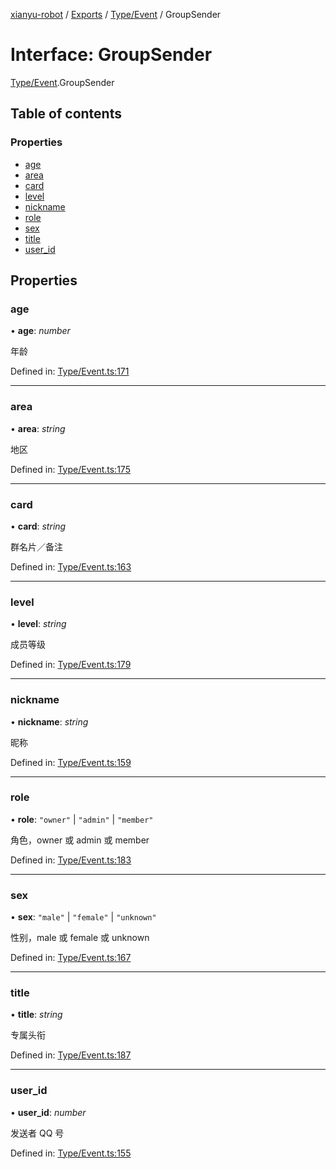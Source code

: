 [xianyu-robot](../README.md) / [Exports](../modules.md) / [Type/Event](../modules/type_event.md) / GroupSender

# Interface: GroupSender

[Type/Event](../modules/type_event.md).GroupSender

## Table of contents

### Properties

- [age](type_event.groupsender.md#age)
- [area](type_event.groupsender.md#area)
- [card](type_event.groupsender.md#card)
- [level](type_event.groupsender.md#level)
- [nickname](type_event.groupsender.md#nickname)
- [role](type_event.groupsender.md#role)
- [sex](type_event.groupsender.md#sex)
- [title](type_event.groupsender.md#title)
- [user\_id](type_event.groupsender.md#user_id)

## Properties

### age

• **age**: *number*

年龄

Defined in: [Type/Event.ts:171](https://github.com/blacktunes/xianyu-robot/blob/ba6672b/src/Type/Event.ts#L171)

___

### area

• **area**: *string*

地区

Defined in: [Type/Event.ts:175](https://github.com/blacktunes/xianyu-robot/blob/ba6672b/src/Type/Event.ts#L175)

___

### card

• **card**: *string*

群名片／备注

Defined in: [Type/Event.ts:163](https://github.com/blacktunes/xianyu-robot/blob/ba6672b/src/Type/Event.ts#L163)

___

### level

• **level**: *string*

成员等级

Defined in: [Type/Event.ts:179](https://github.com/blacktunes/xianyu-robot/blob/ba6672b/src/Type/Event.ts#L179)

___

### nickname

• **nickname**: *string*

昵称

Defined in: [Type/Event.ts:159](https://github.com/blacktunes/xianyu-robot/blob/ba6672b/src/Type/Event.ts#L159)

___

### role

• **role**: ``"owner"`` \| ``"admin"`` \| ``"member"``

角色，owner 或 admin 或 member

Defined in: [Type/Event.ts:183](https://github.com/blacktunes/xianyu-robot/blob/ba6672b/src/Type/Event.ts#L183)

___

### sex

• **sex**: ``"male"`` \| ``"female"`` \| ``"unknown"``

性别，male 或 female 或 unknown

Defined in: [Type/Event.ts:167](https://github.com/blacktunes/xianyu-robot/blob/ba6672b/src/Type/Event.ts#L167)

___

### title

• **title**: *string*

专属头衔

Defined in: [Type/Event.ts:187](https://github.com/blacktunes/xianyu-robot/blob/ba6672b/src/Type/Event.ts#L187)

___

### user\_id

• **user\_id**: *number*

发送者 QQ 号

Defined in: [Type/Event.ts:155](https://github.com/blacktunes/xianyu-robot/blob/ba6672b/src/Type/Event.ts#L155)
